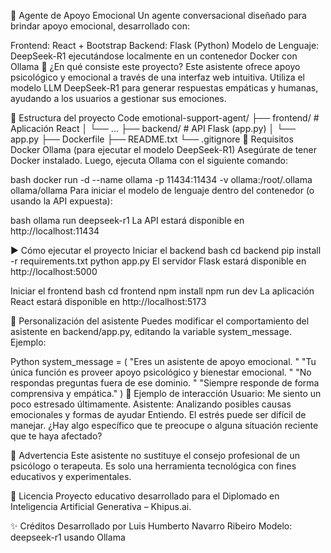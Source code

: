 🤖 Agente de Apoyo Emocional
Un agente conversacional diseñado para brindar apoyo emocional, desarrollado con:

Frontend: React + Bootstrap
Backend: Flask (Python)
Modelo de Lenguaje: DeepSeek-R1 ejecutándose localmente en un contenedor Docker con Ollama
🧠 ¿En qué consiste este proyecto?
Este asistente ofrece apoyo psicológico y emocional a través de una interfaz web intuitiva. Utiliza el modelo LLM DeepSeek-R1 para generar respuestas empáticas y humanas, ayudando a los usuarios a gestionar sus emociones.

📁 Estructura del proyecto
Code
emotional-support-agent/
├── frontend/               # Aplicación React
│   └── ...
├── backend/                # API Flask (app.py)
│   └── app.py
├── Dockerfile
├── README.txt
└── .gitignore
🚀 Requisitos
Docker
Ollama (para ejecutar el modelo DeepSeek-R1)
Asegúrate de tener Docker instalado. Luego, ejecuta Ollama con el siguiente comando:

bash
docker run -d --name ollama -p 11434:11434 -v ollama:/root/.ollama ollama/ollama
Para iniciar el modelo de lenguaje dentro del contenedor (o usando la API expuesta):

bash
ollama run deepseek-r1
La API estará disponible en http://localhost:11434

▶️ Cómo ejecutar el proyecto
Iniciar el backend
bash
cd backend
pip install -r requirements.txt
python app.py
El servidor Flask estará disponible en http://localhost:5000

Iniciar el frontend
bash
cd frontend
npm install
npm run dev
La aplicación React estará disponible en http://localhost:5173

💬 Personalización del asistente
Puedes modificar el comportamiento del asistente en backend/app.py, editando la variable system_message.
Ejemplo:

Python
system_message = (
    "Eres un asistente de apoyo emocional. "
    "Tu única función es proveer apoyo psicológico y bienestar emocional. "
    "No respondas preguntas fuera de ese dominio. "
    "Siempre responde de forma comprensiva y empática."
)
🧪 Ejemplo de interacción
Usuario: Me siento un poco estresado últimamente.
Asistente: <think>Analizando posibles causas emocionales y formas de ayudar</think>
Entiendo. El estrés puede ser difícil de manejar. ¿Hay algo específico que te preocupe o alguna situación reciente que te haya afectado?

🛑 Advertencia
Este asistente no sustituye el consejo profesional de un psicólogo o terapeuta. Es solo una herramienta tecnológica con fines educativos y experimentales.

📄 Licencia
Proyecto educativo desarrollado para el Diplomado en Inteligencia Artificial Generativa – Khipus.ai.

✨ Créditos
Desarrollado por Luis Humberto Navarro Ribeiro
Modelo: deepseek-r1 usando Ollama
